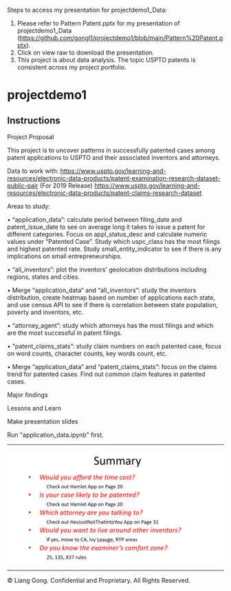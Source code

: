 Steps to access my presentation for projectdemo1_Data:

1. Please refer to Pattern Patent.pptx for my presentation of projectdemo1_Data (https://github.com/gongl1/projectdemo1/blob/main/Pattern%20Patent.pptx).
2. Click on view raw to download the presentation.
3. This project is about data analysis. The topic USPTO patents is consistent across my project portfolio.

# projectdemo1

## Instructions

Project Proposal

This project is to uncover patterns in successfully patented cases among patent applications to USPTO and their associated inventors and attorneys. 

Data to work with: 
https://www.uspto.gov/learning-and-resources/electronic-data-products/patent-examination-research-dataset-public-pair (For 2019 Release)
https://www.uspto.gov/learning-and-resources/electronic-data-products/patent-claims-research-dataset

Areas to study: 

•	“application_data”: calculate period between filing_date and patent_issue_date to see on average long it takes to issue a patent for different categories. 
        Focus on appl_status_desc and calculate numeric values under “Patented Case”. Study which uspc_class has the most filings and highest patented rate. 
        Study small_entity_indicator to see if there is any implications on small entrepreneurships. 
        
•	“all_inventors”: plot the inventors' geolocation distributions including regions, states and cities.

•	Merge “application_data” and “all_inventors”: study the inventors distribution, create heatmap based on number of applications each state, 
        and use census API to see if there is correlation between state population, poverty and inventors, etc. 
        
•	“attorney_agent”: study which attorneys has the most filings and which are the most successful in patent filings. 

•	"patent_claims_stats”: study claim numbers on each patented case, focus on word counts, character counts, key words count, etc. 

•	Merge “application_data” and “patent_claims_stats”: focus on the claims trend for patented cases. Find out common claim features in patented cases. 

Major findings

Lessons and Learn

Make presentation slides

Run "application_data.ipynb" first.


- - -

![1-Logo](DATA1.PNG)

- - -

© Liang Gong. Confidential and Proprietary. All Rights Reserved.

